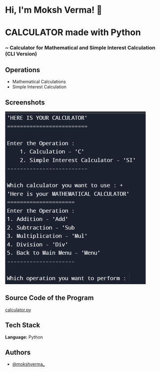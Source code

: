 
# Hi, I'm Moksh Verma! 👋


# CALCULATOR made with Python

### ~ Calculator for Mathematical and Simple Interest Calculation (CLI Version)


## Operations

- Mathematical Calculations
- Simple Interest Calculation


## Screenshots

![Program Working](https://github.com/mokshverma-dev/calculator/blob/main/screenshot.png)

##  Source Code of the Program

[calculator.py](https://github.com/mokshverma-dev/calculator/blob/main/calculator.py)

## Tech Stack

**Language:** Python


## Authors

- [@mokshverma_](https://www.instagram.com/mokshverma_/)

